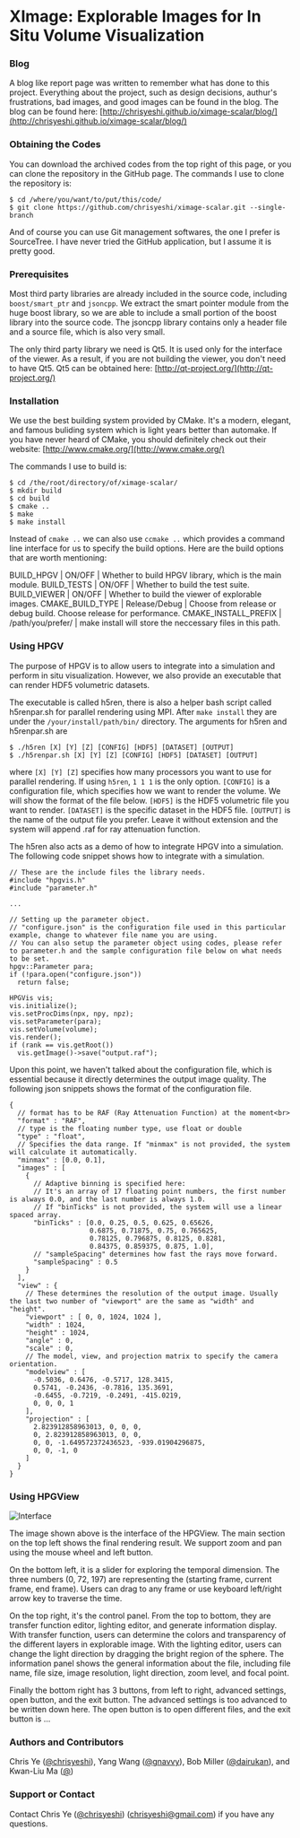 # XImage: Explorable Images for In Situ Volume Visualization

### Blog ###

A blog like report page was written to remember what has done to this project. Everything about the project, such as design decisions, authur's frustrations, bad images, and good images can be found in the blog. The blog can be found here: [http://chrisyeshi.github.io/ximage-scalar/blog/](http://chrisyeshi.github.io/ximage-scalar/blog/)

### Obtaining the Codes ###

You can download the archived codes from the top right of this page, or you can clone the repository in the GitHub page. The commands I use to clone the repository is:

```
$ cd /where/you/want/to/put/this/code/
$ git clone https://github.com/chrisyeshi/ximage-scalar.git --single-branch
```

And of course you can use Git management softwares, the one I prefer is SourceTree. I have never tried the GitHub application, but I assume it is pretty good.


### Prerequisites ###

Most third party libraries are already included in the source code, including `boost/smart_ptr` and `jsoncpp`. We extract the smart pointer module from the huge boost library, so we are able to include a small portion of the boost library into the source code. The jsoncpp library contains only a header file and a source file, which is also very small.

The only third party library we need is Qt5. It is used only for the interface of the viewer. As a result, if you are not building the viewer, you don't need to have Qt5. Qt5 can be obtained here: [http://qt-project.org/](http://qt-project.org/)

### Installation ###

We use the best building system provided by CMake. It's a modern, elegant, and famous buliding system which is light years better than automake. If you have never heard of CMake, you should definitely check out their website: [http://www.cmake.org/](http://www.cmake.org/)

The commands I use to build is:

```
$ cd /the/root/directory/of/ximage-scalar/
$ mkdir build
$ cd build
$ cmake ..
$ make
$ make install
```

Instead of `cmake ..` we can also use `ccmake ..` which provides a command line interface for us to specify the build options. Here are the build options that are worth mentioning:

BUILD_HPGV | ON/OFF | Whether to build HPGV library, which is the main module.
BUILD_TESTS | ON/OFF | Whether to build the test suite.
BUILD_VIEWER | ON/OFF | Whether to build the viewer of explorable images.
CMAKE_BUILD_TYPE | Release/Debug | Choose from release or debug build. Choose release for performance.
CMAKE_INSTALL_PREFIX | /path/you/prefer/ | make install will store the neccessary files in this path.

### Using HPGV ###

The purpose of HPGV is to allow users to integrate into a simulation and perform in situ visualization. However, we also provide an executable that can render HDF5 volumetric datasets.

The executable is called h5ren, there is also a helper bash script called h5renpar.sh for parallel rendering using MPI. After `make install` they are under the `/your/install/path/bin/` directory. The arguments for h5ren and h5renpar.sh are

```
$ ./h5ren [X] [Y] [Z] [CONFIG] [HDF5] [DATASET] [OUTPUT]
$ ./h5renpar.sh [X] [Y] [Z] [CONFIG] [HDF5] [DATASET] [OUTPUT]
```

where `[X] [Y] [Z]` specifies how many processors you want to use for parallel rendering. If using `h5ren`, `1 1 1` is the only option. `[CONFIG]` is a configuration file, which specifies how we want to render the volume. We will show the format of the file below. `[HDF5]` is the HDF5 volumetric file you want to render. `[DATASET]` is the specific dataset in the HDF5 file. `[OUTPUT]` is the name of the output file you prefer. Leave it without extension and the system will append .raf for ray attenuation function.

The h5ren also acts as a demo of how to integrate HPGV into a simulation. The following code snippet shows how to integrate with a simulation.

```
// These are the include files the library needs.
#include "hpgvis.h"
#include "parameter.h"

...

// Setting up the parameter object.
// "configure.json" is the configuration file used in this particular example, change to whatever file name you are using.
// You can also setup the parameter object using codes, please refer to parameter.h and the sample configuration file below on what needs to be set.
hpgv::Parameter para;
if (!para.open("configure.json"))
  return false;

HPGVis vis;
vis.initialize();
vis.setProcDims(npx, npy, npz);
vis.setParameter(para);
vis.setVolume(volume);
vis.render();
if (rank == vis.getRoot())
  vis.getImage()->save("output.raf");
```

Upon this point, we haven't talked about the configuration file, which is essential because it directly determines the output image quality. The following json snippets shows the format of the configuration file.

```
{
  // format has to be RAF (Ray Attenuation Function) at the moment<br>
  "format" : "RAF",
  // type is the floating number type, use float or double
  "type" : "float",
  // Specifies the data range. If "minmax" is not provided, the system will calculate it automatically.
  "minmax" : [0.0, 0.1],
  "images" : [
    {
      // Adaptive binning is specified here:
      // It's an array of 17 floating point numbers, the first number is always 0.0, and the last number is always 1.0.
      // If "binTicks" is not provided, the system will use a linear spaced array.
      "binTicks" : [0.0, 0.25, 0.5, 0.625, 0.65626,
                    0.6875, 0.71875, 0.75, 0.765625,
                    0.78125, 0.796875, 0.8125, 0.8281,
                    0.84375, 0.859375, 0.875, 1.0],
      // "sampleSpacing" determines how fast the rays move forward.
      "sampleSpacing" : 0.5
    }
  ],
  "view" : {
    // These determines the resolution of the output image. Usually the last two number of "viewport" are the same as "width" and "height".
    "viewport" : [ 0, 0, 1024, 1024 ],
    "width" : 1024,
    "height" : 1024,
    "angle" : 0,
    "scale" : 0,
    // The model, view, and projection matrix to specify the camera orientation.
    "modelview" : [
      -0.5036, 0.6476, -0.5717, 128.3415,
      0.5741, -0.2436, -0.7816, 135.3691,
      -0.6455, -0.7219, -0.2491, -415.0219,
      0, 0, 0, 1
    ],
    "projection" : [
      2.823912858963013, 0, 0, 0,
      0, 2.823912858963013, 0, 0,
      0, 0, -1.649572372436523, -939.01904296875,
      0, 0, -1, 0
    ]
  }
}
```

### Using HPGView ###

![Interface](http://chrisyeshi.github.io/ximage-scalar/blog/contents/images/interface.png)

The image shown above is the interface of the HPGView. The main section on the top left shows the final rendering result. We support zoom and pan using the mouse wheel and left button.

On the bottom left, it is a slider for exploring the temporal dimension. The three numbers (0, 72, 197) are representing the (starting frame, current frame, end frame). Users can drag to any frame or use keyboard left/right arrow key to traverse the time.

On the top right, it's the control panel. From the top to bottom, they are transfer function editor, lighting editor, and generate information display. With transfer function, users can determine the colors and transparency of the different layers in explorable image. With the lighting editor, users can change the light direction by dragging the bright region of the sphere. The information panel shows the general information about the file, including file name, file size, image resolution, light direction, zoom level, and focal point.

Finally the bottom right has 3 buttons, from left to right, advanced settings, open button, and the exit button. The advanced settings is too advanced to be written down here. The open button is to open different files, and the exit button is ...

### Authors and Contributors ###

Chris Ye ([@chrisyeshi](https://github.com/chrisyeshi)), Yang Wang ([@gnavvy](https://github.com/gnavvy)), Bob Miller ([@dairukan](https://github.com/dairukan)), and Kwan-Liu Ma ([@](http://www.cs.ucdavis.edu/~ma))

### Support or Contact ###

Contact Chris Ye ([@chrisyeshi](https://github.com/chrisyeshi)) ([chrisyeshi@gmail.com](mailto:chrisyeshi@gmail.com)) if you have any questions.
